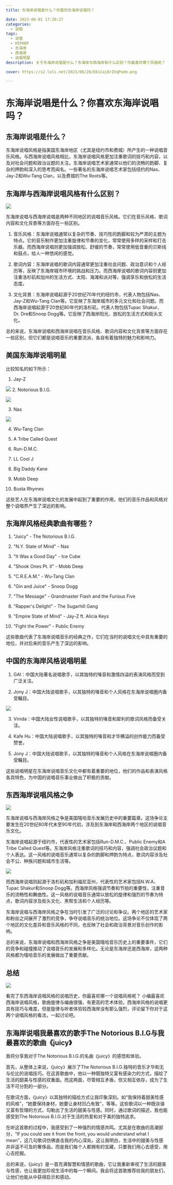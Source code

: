 ```yaml
---
title: 东海岸说唱是什么？你喜欢东海岸说唱吗？

date: 2023-06-01 17:20:27
categories:
  - 说唱
tags:
  - 说唱
  - HIPHOP
  - 东海岸
  - 西海岸
  - 说唱明星
description: 关于东海岸说唱是什么？东海岸与西海岸有什么区别？你最喜欢哪个风格呢？

cover: https://s2.loli.net/2023/08/20/E6iCaj8rZVqPodm.png

---
```

# 东海岸说唱是什么？你喜欢东海岸说唱吗？

## 东海岸说唱是什么？

东海岸说唱风格是指美国东海岸地区（尤其是纽约市和费城）所产生的一种说唱音乐风格。与西海岸说唱风格相比，东海岸说唱风格更加注重歌词的技巧和内容，以及对社会问题和政治议题的关注。东海岸说唱艺术家通常以他们的流畅的韵脚、复杂的押韵和深入的思考而闻名。一些著名的东海岸说唱艺术家包括纽约的Nas、Jay-Z和Wu-Tang Clan，以及费城的The Roots等。

## 东海岸与西海岸说唱风格有什么区别？

![](https://s2.loli.net/2023/08/20/E6iCaj8rZVqPodm.png)

东海岸说唱与西海岸说唱是两种不同地区的说唱音乐风格。它们在音乐风格、歌词内容和文化背景等方面存在一些区别。

1. 音乐风格：东海岸说唱通常以复杂的节奏、技巧性的韵脚和较为严肃的主题为特点。它的音乐制作更加注重旋律和节奏的变化，常常使用多样的采样和打击乐器。而西海岸说唱则更加强调放松、舒缓的节奏，常常使用低音重的贝斯线和鼓点，给人一种悠闲的感觉。

2. 歌词内容：东海岸说唱的歌词内容通常更加注重社会问题、政治意识和个人经历等，反映了东海岸城市环境的挑战和压力。而西海岸说唱的歌词内容则更加注重洛杉矶和加州的生活方式、太阳、海滩和派对等，强调享乐和放松的生活态度。

3. 文化背景：东海岸说唱起源于20世纪70年代的纽约市，代表人物包括Nas、Jay-Z和Wu-Tang Clan等。它反映了东海岸城市的多元文化和社会问题。而西海岸说唱起源于20世纪80年代的洛杉矶，代表人物包括Tupac Shakur、Dr. Dre和Snoop Dogg等。它反映了西海岸阳光、放松的生活方式和街头文化。

总的来说，东海岸说唱和西海岸说唱在音乐风格、歌词内容和文化背景等方面存在一些区别，但它们都是说唱音乐的重要流派，各自有着独特的魅力和影响力。

## 美国东海岸说唱明星

比较知名的如下所示：

1. Jay-Z

![](https://s2.loli.net/2023/08/20/dmEfiJMxRN8YVFZ.png)
2. Notorious B.I.G.

![](https://s2.loli.net/2023/08/20/G3UhJBO8HbELpm2.png)

3. Nas

![](https://s2.loli.net/2023/08/20/FJdDbq8YWuwk5Ml.png)

4. Wu-Tang Clan

5. A Tribe Called Quest

6. Run-D.M.C.

7. LL Cool J

8. Big Daddy Kane

9. Mobb Deep

10. Busta Rhymes

这些艺人在东海岸说唱文化的发展中起到了重要的作用，他们的音乐作品和风格对整个说唱界产生了深远的影响。

## 东海岸风格经典歌曲有哪些？

1. "Juicy" - The Notorious B.I.G.

2. "N.Y. State of Mind" - Nas

3. "It Was a Good Day" - Ice Cube

4. "Shook Ones Pt. II" - Mobb Deep

5. "C.R.E.A.M." - Wu-Tang Clan

6. "Gin and Juice" - Snoop Dogg

7. "The Message" - Grandmaster Flash and the Furious Five

8. "Rapper's Delight" - The Sugarhill Gang

9. "Empire State of Mind" - Jay-Z ft. Alicia Keys

10. "Fight the Power" - Public Enemy

这些歌曲代表了东海岸说唱音乐的经典之作，它们在当时的说唱文化中具有重要的地位，并对后来的音乐产生了深远的影响。

## 中国的东海岸风格说唱明星

1. GAI：中国大陆著名说唱歌手，以其独特的嗓音和激情四溢的表演风格而受到广泛关注。

2. Jony J：中国大陆说唱歌手，以其独特的嗓音和个人风格在东海岸说唱圈内备受瞩目。

![](https://s2.loli.net/2023/08/20/azMFUWeicYVTCgS.png)

3. Vinida：中国大陆女性说唱歌手，以其独特的嗓音和犀利的歌词风格而备受关注。

4. Kafe Hu：中国大陆说唱歌手，以其独特的嗓音和才华横溢的创作能力而备受赞誉。

5. Jony J：中国大陆说唱歌手，以其独特的嗓音和个人风格在东海岸说唱圈内备受瞩目。

这些说唱明星在东海岸说唱音乐文化中都有着重要的地位，他们的作品和表演风格各具特色，为中国的说唱音乐事业做出了积极的贡献。

## 东西海岸说唱风格之争

![](https://s2.loli.net/2023/08/20/25pKB71Ro8EwLyU.png)

东海岸说唱与西海岸风格之争是美国嘻哈音乐发展历史中的重要篇章。这场争论主要发生在20世纪80年代末至90年代初，涉及到东海岸和西海岸两个地区的说唱音乐文化。

东海岸说唱起源于纽约市，代表性的艺术家包括Run-D.M.C.、Public Enemy和A Tribe Called Quest等。东海岸风格注重歌词的技巧和内容，强调社会政治议题和个人表达。这一风格的说唱音乐通常以复杂的韵脚和押韵为特点，歌词内容涉及社会不公、种族问题和城市生活等。

![](https://s2.loli.net/2023/08/20/oEHNxnewAWiM49L.png)

而西海岸说唱则起源于洛杉矶和加利福尼亚州，代表性的艺术家包括N.W.A、Tupac Shakur和Snoop Dogg等。西海岸风格强调节奏和节拍的重要性，注重音乐的流畅性和舞曲性。这一风格的说唱音乐通常以放松的旋律和强烈的节奏为特点，歌词内容涉及街头文化、黑帮生活和个人经历等。

东海岸说唱与西海岸风格之争在当时引发了广泛的讨论和争议。两个地区的艺术家和粉丝之间展开了激烈的竞争，争夺说唱音乐的统治地位。这场争论不仅体现了两个地区的文化差异和音乐风格的不同，也反映了社会和政治背景对音乐创作的影响。

总的来说，东海岸说唱和西海岸风格之争是美国嘻哈音乐历史上的重要事件，它们的竞争和碰撞推动了说唱音乐的发展和多样化。无论是东海岸还是西海岸，这两种风格都为嘻哈音乐的发展做出了重要贡献。

## 总结

![](https://s2.loli.net/2023/08/20/NhbXOwS6JjTMIyU.png)

看完了东西海岸说唱风格的说唱历史，你最喜欢哪一个说唱风格呢？
小编最喜欢西海岸说唱风格，歌曲旋律与编曲很强，有更高的艺术体验，西海岸风格的说唱更具有技巧与难度，但是旋律与听者体验较西海岸没有那么强烈，评论留下你对于这两个说唱风格的看法，一起讨论吧。

## 东海岸说唱我最喜欢的歌手The Notorious B.I.G与我最喜欢的歌曲《juicy》

我将分享我对于The Notorious B.I.G.的名曲《juicy》的感悟和体验。

首先，从整体上来说，《juicy》展示了The Notorious B.I.G.独特的音乐才华和无与伦比的说唱技巧。在这首歌曲中，他以一种既独特又富有感染力的方式，描绘了生活的甜美与性感的双重面。而这两面，尽管相互矛盾，但又相互依存，成为了生活不可分割的一部分。

在歌词方面，《juicy》以其独特的描绘方式让我印象深刻。如“我保持着甜美性感的风格”，“她要保持身材，她要让身材凹凸有致”，等等。这些歌词以一种既诙谐又富有哲理的方式，勾勒出了生活的甜美与性感。同时，通过歌词的描述，我也能感受到The Notorious B.I.G.对于生活的热爱和对于美的独特追求。

在听这首歌的过程中，我感受到了一种强烈的情感共鸣。尤其是在歌曲的高潮部分，“If you could see it from the front, you would understand what I mean”，这几句歌词仿佛直击我的内心深处。这让我明白，生活中的甜美与性感并非遥不可及的奢侈品，而是我们每个人都拥有的宝藏，只要我们用心去感受，用心去挖掘。

总的来说，《juicy》是一首充满智慧和情感的歌曲，它让我重新审视了生活的甜美与性感，也让我更加珍视生活中的每一个瞬间。我会将这首歌推荐给我的朋友们，让他们也能从中获得启示和感动。

